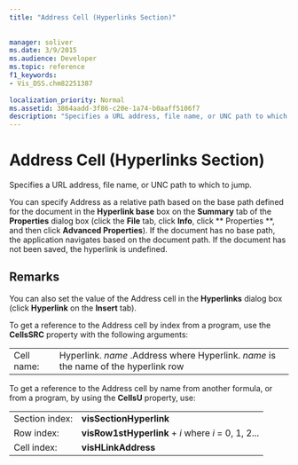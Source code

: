 ```yaml
---
title: "Address Cell (Hyperlinks Section)"
 
 
manager: soliver
ms.date: 3/9/2015
ms.audience: Developer
ms.topic: reference
f1_keywords:
- Vis_DSS.chm82251387
 
localization_priority: Normal
ms.assetid: 3864aadd-3f86-c20e-1a74-b0aaff5106f7
description: "Specifies a URL address, file name, or UNC path to which to jump."
---
```


# Address Cell (Hyperlinks Section)

Specifies a URL address, file name, or UNC path to which to jump.
  
You can specify Address as a relative path based on the base path defined for the document in the **Hyperlink base** box on the **Summary** tab of the **Properties** dialog box (click the **File** tab, click **Info**, click ** Properties **, and then click **Advanced Properties**). If the document has no base path, the application navigates based on the document path. If the document has not been saved, the hyperlink is undefined.
  
## Remarks

You can also set the value of the Address cell in the **Hyperlinks** dialog box (click **Hyperlink** on the **Insert** tab). 
  
To get a reference to the Address cell by index from a program, use the **CellsSRC** property with the following arguments: 
  
|||
|:-----|:-----|
|Cell name:  <br/> |Hyperlink. *name*  .Address           where Hyperlink. *name*  is the name of the hyperlink row  <br/> |
   
To get a reference to the Address cell by name from another formula, or from a program, by using the **CellsU** property, use: 
  
|||
|:-----|:-----|
| Section index:  <br/> |**visSectionHyperlink** <br/> |
| Row index:  <br/> |**visRow1stHyperlink** +  *i*            where  *i*  = 0, 1, 2...  <br/> |
| Cell index:  <br/> |**visHLinkAddress** <br/> |
   

